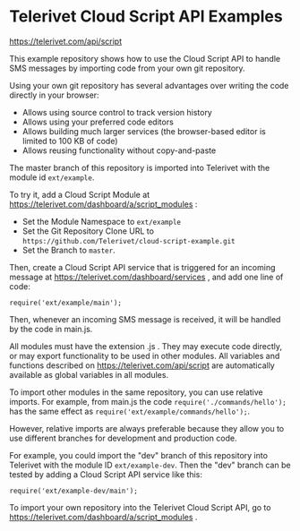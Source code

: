 # Telerivet Cloud Script API Examples

https://telerivet.com/api/script

This example repository shows how to use the Cloud Script API to handle SMS messages
by importing code from your own git repository.

Using your own git repository has several advantages over writing the code directly in your browser:

* Allows using source control to track version history
* Allows using your preferred code editors
* Allows building much larger services (the browser-based editor is limited to 100 KB of code)
* Allows reusing functionality without copy-and-paste

The master branch of this repository is imported into Telerivet with the module id `ext/example`. 

To try it, add a Cloud Script Module at https://telerivet.com/dashboard/a/script_modules :

* Set the Module Namespace to `ext/example`
* Set the Git Repository Clone URL to `https://github.com/Telerivet/cloud-script-example.git`
* Set the Branch to `master`.

Then, create a Cloud Script API service that is triggered for an incoming message at 
https://telerivet.com/dashboard/services , and add one line of code:

```
require('ext/example/main');
```

Then, whenever an incoming SMS message is received, it will be handled by the code in main.js.

All modules must have the extension .js . They may execute code directly, or may export functionality
to be used in other modules. All variables and functions described on https://telerivet.com/api/script
are automatically available as global variables in all modules.

To import other modules in the same repository, you can use relative imports. For example, from main.js the code 
`require('./commands/hello');` has the same effect as `require('ext/example/commands/hello');`.

However, relative imports are always preferable because they allow you to use different branches
for development and production code. 

For example, you could import the "dev" branch of this repository into Telerivet with the module ID 
`ext/example-dev`. Then the "dev" branch can be tested by adding a Cloud Script API service like this:

```
require('ext/example-dev/main');
```

To import your own repository into the Telerivet Cloud Script API, 
go to https://telerivet.com/dashboard/a/script_modules .
